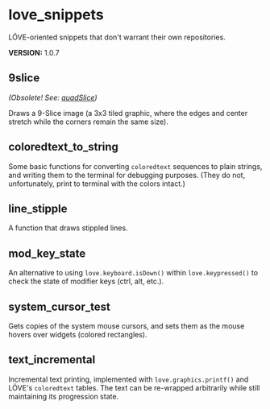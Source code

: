 # love\_snippets
LÖVE-oriented snippets that don't warrant their own repositories.

**VERSION:** 1.0.7


## 9slice
*(Obsolete! See: [quadSlice](https://github.com/rabbitboots/quad_slice))*

Draws a 9-Slice image (a 3x3 tiled graphic, where the edges and center stretch while the corners remain the same size).


## coloredtext\_to\_string
Some basic functions for converting `coloredtext` sequences to plain strings, and writing them to the terminal for debugging purposes. (They do not, unfortunately, print to terminal with the colors intact.)


## line\_stipple
A function that draws stippled lines.


## mod\_key\_state
An alternative to using `love.keyboard.isDown()` within `love.keypressed()` to check the state of modifier keys (ctrl, alt, etc.).


## system\_cursor\_test
Gets copies of the system mouse cursors, and sets them as the mouse hovers over widgets (colored rectangles).


## text\_incremental
Incremental text printing, implemented with `love.graphics.printf()` and LÖVE's `coloredtext` tables. The text can be re-wrapped arbitrarily while still maintaining its progression state.

